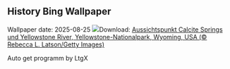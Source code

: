 ## History Bing Wallpaper
Wallpaper date: 2025-08-25
![](https://www.bing.com/th?id=OHR.YellowstoneRiver_DE-DE2550082704_UHD.jpg&w=1000)Download: [Aussichtspunkt Calcite Springs und Yellowstone River, Yellowstone-Nationalpark, Wyoming, USA (© Rebecca L. Latson/Getty Images)](https://www.bing.com/th?id=OHR.YellowstoneRiver_DE-DE2550082704_UHD.jpg)

Auto get programm by LtgX

